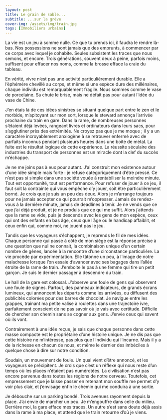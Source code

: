 ```yaml
---
layout: post
title: Le grain de sable...
subtitle: ...sur la grève
cover-img: /assets/img/train.jpg
tags: [Immobiliers urbains]
---
```


La vie est un jeu à somme nulle. Ce que tu prends ici, il faudra le rendre là-bas. Nos possessions ne sont jamais que des emprunts, à commencer par ce corps avec lequel je cohabite. Seules subsistent les traces que nous semons, et encore. Trois générations, souvent deux à peine, parfois moins, suffisent pour effacer nos noms, comme la brosse efface la craie du tableau.

En vérité, vivre n’est pas une activité particulièrement durable. Elle a l’éphémère chevillé au corps, et même si une espèce dure des millénaires, chaque individu est remarquablement fragile. Nous sommes comme le vase de porcelaine. Sa chute le brise, mais ne défait pas pour autant l’idée du vase de Chine.

J’en étais là de ces idées sinistres se situant quelque part entre le zen et le morbide, m’apitoyant sur mon sort, lorsque le steward annonça l’arrivée prochaine du train en gare. Dans la rame, de nombreuses personnes s’étaient déjà levées, rangeant livres et ordinateurs dans leurs sacs, pour s’agglutiner près des extrémités. Ne croyez pas que je me moque ; il y a un caractère incroyablement anxiogène à se retrouver enfermé avec de parfaits inconnus pendant plusieurs heures dans une boite de métal. La fuite est le résultat logique de cette expérience. La réussite séculaire des industries du transport de personnes est un miracle dont la clef du succès m’échappe.

Je ne me joins pas à eux pour autant. J’ai construit mon existence autour d’une idée simple mais forte : je refuse catégoriquement d’être pressé. Ce n’est pas si simple dans une société vouée à rentabiliser la moindre minute. Tout est opportunité, tout est performance. Pour refuser de jouer à ce jeu, il faut soit la contrainte qui vous empêche d’y jouer, soit être particulièrement borné. Je crois que je suis un peu des deux. Alors je m’arrange toujours pour ne jamais accepter ce qui pourrait m’oppresser. Jamais de rendez-vous à la dernière minute, jamais de deadlines à tenir. Je ne vends que ce que j’ai déjà produit, et je ne produis que ce qui me suffit. Alors j’attends que la rame se vide, puis je descends avec les gens de mon espèce, ceux qui ont des enfants en bas âge, ceux que l’âge ou le handicap affaiblit, et ceux enfin qui, comme moi, ne jouent pas le jeu.

Tandis que les voyageurs s’échappent, je reprends le fil de mes idées. Chaque personne qui passe à côté de mon siège est la réponse précise à une question que nul ne connait, la combinaison unique d’un certain nombre de gènes, lancée à la rencontre d’une circonstance particulière. La vie procède par expérimentation. Elle tâtonne un peu, à l’image de notre maladresse lorsque l’on essaie d’avancer avec ses bagages dans l’allée étroite de la rame de train. J’emboite le pas à une femme qui tire un petit garçon. Je suis le dernier passager à descendre du train.

Le hall de la gare est colossal. J’observe une foule de gens qui observent une foule de signes. Partout, des panneaux indicateurs, de grands écrans lumineux, qui annoncent les départs comme les arrivées, ou diffusent des publicités colorées pour des barres de chocolat. Je navigue entre les grappes, trainant ma petite valise à roulettes dans une trajectoire ivre, parfaitement conscient de ne pas savoir où je vais avec certitude. Difficile de chercher son chemin sans se cogner aux gens. J’envie ceux qui savent où ils vont.

Contrairement à une idée reçue, je sais que chaque personne dans cette masse compacte est le propriétaire d’une histoire unique. Je ne dis pas que cette histoire ne m’intéresse, pas plus que l’individu qui l’incarne. Mais il y a de la richesse en chacun de nous, et même le dernier des imbéciles à quelque chose à dire sur notre condition. 

Soudain, un mouvement de foule. Un quai vient d’être annoncé, et les voyageurs se précipitent. Je crois que c’est un réflexe qui nous reste d’un temps où les places n’étaient pas numérotées. La civilisation n’est pas encore parvenue dans toutes les régions de notre cerveau. Toutefois, cet empressement que je laisse passer en retenant mon souffle me permet d’y voir plus clair, et j’envisage enfin le chemin qui me conduira à une sortie.

Je débouche sur un parking bondé. Trois avenues rayonnent depuis la place. J’ai envie de marcher un peu. Je m’engouffre dans celle du milieu. Derrière moi, la gare efface mes traces. Un autre s’est sans doute déjà assis dans la rame à ma place, et attend que le train retourne d’où je viens.
